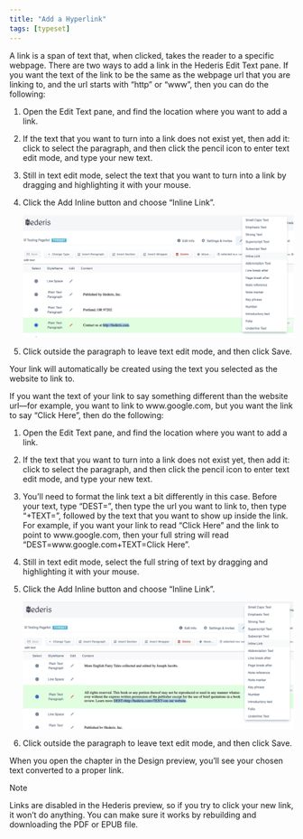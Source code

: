 ```yaml
---
title: "Add a Hyperlink"
tags: [typeset]
---
```

 
<html><body><section data-type="chapter" class="hsecchapter" data-hederis-type="hsecchapter" id="add-a-link" data-pi-attrs="id: add-a-link; data-tags: typeset;" role="doc-chapter" data-tags="typeset" data-author-name=" " data-book-title=" " title="Add a Hyperlink"><p class="hblkp" data-hederis-type="hblkp" id="pqSJFWXrd">A link is a span of text that, when clicked, takes the reader to a specific webpage. There are two ways to add a link in the Hederis Edit Text pane. If you want the text of the link to be the same as the webpage url that you are linking to, and the url starts with &#8220;http&#8221; or &#8220;www&#8221;, then you can do the following:</p><ol class="hwprnumlist" data-hederis-type="hwprnumlist" id="pgdX2L1Ku"><li class="hblkoli" data-hederis-type="hblkoli" id="liG7rBaWsk"><p class="hblkoli" data-hederis-type="hblklip" id="pZ5u7jG0m">Open the Edit Text pane, and find the location where you want to add a link.</p></li><li class="hblkoli" data-hederis-type="hblkoli" id="li3yqP7HSE"><p class="hblkoli" data-hederis-type="hblklip" id="pivXRZmob">If the text that you want to turn into a link does not exist yet, then add it: click to select the paragraph, and then click the pencil icon to enter text edit mode, and type your new text.</p></li><li class="hblkoli" data-hederis-type="hblkoli" id="liz6kglp1L"><p class="hblkoli" data-hederis-type="hblklip" id="pJ3IRaOtM">Still in text edit mode, select the text that you want to turn into a link by dragging and highlighting it with your mouse. </p></li><li class="hblkoli" data-hederis-type="hblkoli" id="lie3DNukzA"><p class="hblkoli" data-hederis-type="hblklip" id="pIAbfadQl">Click the Add Inline button and choose &#8220;Inline Link&#8221;.</p><img data-hederis-type="hblkimg" class="hblkimg" id="p1BQO5U3n" src="/images/insertlink1.png" data-img-src="/images/insertlink1.png"/></li><li class="hblkoli" data-hederis-type="hblkoli" id="liEEwVqifz"><p class="hblkoli" data-hederis-type="hblklip" id="p76CYQY3K">Click outside the paragraph to leave text edit mode, and then click Save.</p></li></ol><p class="hblkp" data-hederis-type="hblkp" id="pV4ZwrPLq">Your link will automatically be created using the text you selected as the website to link to.</p><p class="hblkp" data-hederis-type="hblkp" id="pvbFflswo">If you want the text of your link to say something different than the website url&#8212;for example, you want to link to www.google.com, but you want the link to say &#8220;Click Here&#8221;, then do the following:</p><ol class="hwprnumlist" data-hederis-type="hwprnumlist" id="pd7dZ2vGv"><li class="hblkoli" data-hederis-type="hblkoli" id="liksqpaZtZ"><p class="hblkoli" data-hederis-type="hblklip" id="pwO4Hu6or">Open the Edit Text pane, and find the location where you want to add a link.</p></li><li class="hblkoli" data-hederis-type="hblkoli" id="liMV72twyU"><p class="hblkoli" data-hederis-type="hblklip" id="pNtPgGvdy">If the text that you want to turn into a link does not exist yet, then add it: click to select the paragraph, and then click the pencil icon to enter text edit mode, and type your new text.</p></li><li class="hblkoli" data-hederis-type="hblkoli" id="liH4QTwVO4"><p class="hblkoli" data-hederis-type="hblklip" id="psyt4VA5b">You&#8217;ll need to format the link text a bit differently in this case. Before your text, type &#8220;DEST=&#8221;, then type the url you want to link to, then type &#8220;+TEXT=&#8221;, followed by the text that you want to show up inside the link. For example, if you want your link to read &#8220;Click Here&#8221; and the link to point to www.google.com, then your full string will read &#8220;DEST=www.google.com+TEXT=Click Here&#8221;.</p></li><li class="hblkoli" data-hederis-type="hblkoli" id="li6LUajgVo"><p class="hblkoli" data-hederis-type="hblklip" id="pihVMpQnr">Still in text edit mode, select the full string of text by dragging and highlighting it with your mouse. </p></li><li class="hblkoli" data-hederis-type="hblkoli" id="liIRlOOFqe"><p class="hblkoli" data-hederis-type="hblklip" id="p1KaRYwVL">Click the Add Inline button and choose &#8220;Inline Link&#8221;.</p><img data-hederis-type="hblkimg" class="hblkimg" id="p4V5jLGRf" src="/images/insertlink2.png" data-img-src="/images/insertlink2.png"/></li><li class="hblkoli" data-hederis-type="hblkoli" id="liQpcfext7"><p class="hblkoli" data-hederis-type="hblklip" id="p9vGYXio4">Click outside the paragraph to leave text edit mode, and then click Save.</p></li></ol><p class="hblkp" data-hederis-type="hblkp" id="pttGLLkEY">When you open the chapter in the Design preview, you&#8217;ll see your chosen text converted to a proper link. </p><aside class="hwprbox box" data-hederis-type="hwprbox" id="pulr9eY90" data-type="sidebar"><p class="hblktype" data-hederis-type="hblktype" id="pcq015bfI">Note</p><p class="hblkp" data-hederis-type="hblkp" id="psRP2teM7">Links are disabled in the Hederis preview, so if you try to click your new link, it won&#8217;t do anything. You can make sure it works by rebuilding and downloading the PDF or EPUB file.</p></aside></section></body></html>
